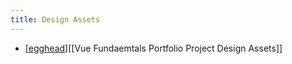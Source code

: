 ```yaml
---
title: Design Assets
---
```


- [[egghead]][[Vue Fundaemtals Portfolio Project Design Assets]]

[//begin]: # "Autogenerated link references for markdown compatibility"
[egghead]: egghead "egghead"
[//end]: # "Autogenerated link references"